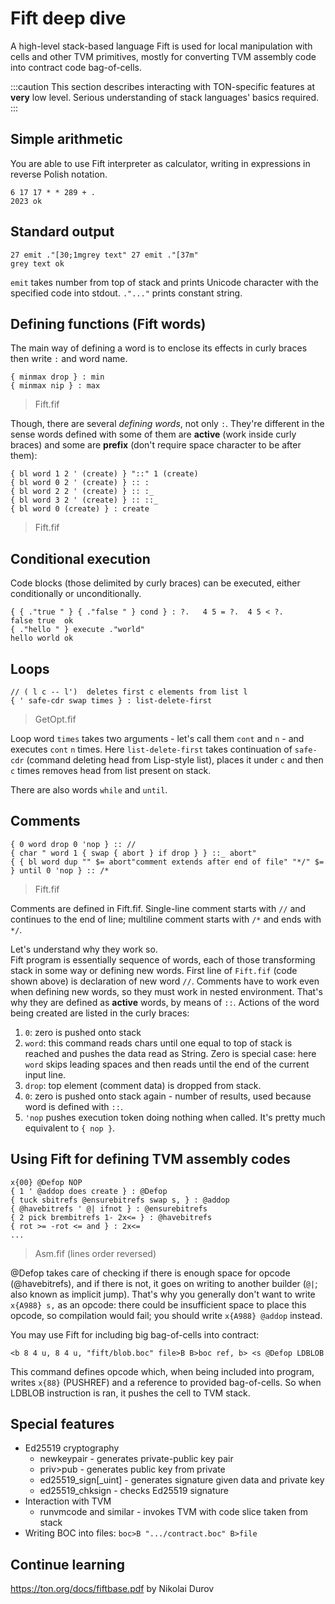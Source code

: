 # Fift deep dive

A high-level stack-based language Fift is used for local manipulation with cells and other TVM primitives, mostly for converting TVM assembly code into contract code bag-of-cells.

:::caution
This section describes interacting with TON-specific features at **very** low level.
Serious understanding of stack languages' basics required.
:::

## Simple arithmetic
You are able to use Fift interpreter as calculator, writing in expressions in reverse Polish notation.
```
6 17 17 * * 289 + .
2023 ok
```

## Standard output
```
27 emit ."[30;1mgrey text" 27 emit ."[37m"
grey text ok
```
`emit` takes number from top of stack and prints Unicode character with the specified code into stdout.
`."..."` prints constant string.

## Defining functions (Fift words)
The main way of defining a word is to enclose its effects in curly braces then write `:` and word name.
```
{ minmax drop } : min
{ minmax nip } : max
```
> Fift.fif

Though, there are several *defining words*, not only `:`. They're different in the sense words defined with some of them are **active** (work inside curly braces) and some are **prefix** (don't require space character to be after them):
```
{ bl word 1 2 ' (create) } "::" 1 (create)
{ bl word 0 2 ' (create) } :: :
{ bl word 2 2 ' (create) } :: :_
{ bl word 3 2 ' (create) } :: ::_
{ bl word 0 (create) } : create
```
> Fift.fif

## Conditional execution
Code blocks (those delimited by curly braces) can be executed, either conditionally or unconditionally.
```
{ { ."true " } { ."false " } cond } : ?.   4 5 = ?.  4 5 < ?.
false true  ok
{ ."hello " } execute ."world"
hello world ok
```

## Loops
```
// ( l c -- l')  deletes first c elements from list l
{ ' safe-cdr swap times } : list-delete-first
```
> GetOpt.fif

Loop word `times` takes two arguments - let's call them `cont` and `n` - and executes `cont` `n` times.
Here `list-delete-first` takes continuation of `safe-cdr` (command deleting head from Lisp-style list), places it under `c` and then `c` times removes head from list present on stack.

There are also words `while` and `until`.

## Comments
```
{ 0 word drop 0 'nop } :: //
{ char " word 1 { swap { abort } if drop } } ::_ abort"
{ { bl word dup "" $= abort"comment extends after end of file" "*/" $= } until 0 'nop } :: /*
```
> Fift.fif

Comments are defined in Fift.fif. Single-line comment starts with `//` and continues to the end of line; multiline comment starts with `/*` and ends with `*/`.

Let's understand why they work so.  
Fift program is essentially sequence of words, each of those transforming stack in some way or defining new words. First line of `Fift.fif` (code shown above) is declaration of new word `//`.
Comments have to work even when defining new words, so they must work in nested environment. That's why they are defined as **active** words, by means of `::`. Actions of the word being created are listed in the curly braces:
1. `0`: zero is pushed onto stack
2. `word`: this command reads chars until one equal to top of stack is reached and pushes the data read as String. Zero is special case: here `word` skips leading spaces and then reads until the end of the current input line.
3. `drop`: top element (comment data) is dropped from stack.
4. `0`: zero is pushed onto stack again - number of results, used because word is defined with `::`.
5. `'nop` pushes execution token doing nothing when called. It's pretty much equivalent to `{ nop }`.

## Using Fift for defining TVM assembly codes
```
x{00} @Defop NOP
{ 1 ' @addop does create } : @Defop
{ tuck sbitrefs @ensurebitrefs swap s, } : @addop
{ @havebitrefs ' @| ifnot } : @ensurebitrefs
{ 2 pick brembitrefs 1- 2x<= } : @havebitrefs
{ rot >= -rot <= and } : 2x<=
...
```
> Asm.fif (lines order reversed)

@Defop takes care of checking if there is enough space for opcode (@havebitrefs), and if there is not, it goes on writing to another builder (`@|`; also known as implicit jump). That's why you generally don't want to write `x{A988} s,` as an opcode: there could be insufficient space to place this opcode, so compilation would fail; you should write `x{A988} @addop` instead.

You may use Fift for including big bag-of-cells into contract:
```
<b 8 4 u, 8 4 u, "fift/blob.boc" file>B B>boc ref, b> <s @Defop LDBLOB
```
This command defines opcode which, when being included into program, writes `x{88}` (PUSHREF) and a reference to provided bag-of-cells. So when LDBLOB instruction is ran, it pushes the cell to TVM stack.

## Special features

- Ed25519 cryptography
  - newkeypair - generates private-public key pair
  - priv>pub   - generates public key from private
  - ed25519_sign[_uint] - generates signature given data and private key
  - ed25519_chksign     - checks Ed25519 signature
- Interaction with TVM
  - runvmcode and similar - invokes TVM with code slice taken from stack
- Writing BOC into files:
  `boc>B ".../contract.boc" B>file`

## Continue learning

https://ton.org/docs/fiftbase.pdf by Nikolai Durov
